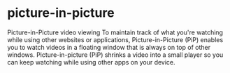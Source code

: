 # picture-in-picture

Picture-in-Picture video viewing
To maintain track of what you're watching while using other websites or applications, 
Picture-in-Picture (PiP) enables you to watch videos in a floating window that is always on top of other windows.
Picture-in-picture (PiP) shrinks a video into a small player so you can keep watching while using other apps on your device.

